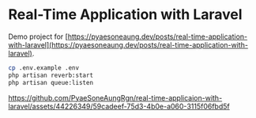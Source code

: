 # Real-Time Application with Laravel

Demo project for [https://pyaesoneaung.dev/posts/real-time-application-with-laravel](https://pyaesoneaung.dev/posts/real-time-application-with-laravel).

```bash
cp .env.example .env
php artisan reverb:start
php artisan queue:listen
```


https://github.com/PyaeSoneAungRgn/real-time-applicaion-with-laravel/assets/44226349/59cadeef-75d3-4b0e-a060-3115f06fbd5f

